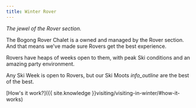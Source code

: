 ```yaml
---
title: Winter Rover
---
```

_The jewel of the Rover section._

The Bogong Rover Chalet is a owned and managed by the Rover section. And that
means we've made sure Rovers get the best experience.

Rovers have heaps of weeks open to them, with peak Ski conditions and an amazing
party environment.

Any Ski Week is open to Rovers, but our Ski Moots <i class='material-icons'
title='Ski Week 4 and Ski Week 10.'>info_outline</i> are the best of the best.

[How's it work?]({{ site.knowledge }}visiting/visiting-in-winter/#how-it-works)

<!--[Book now!]({{ site.booknow }})-->
